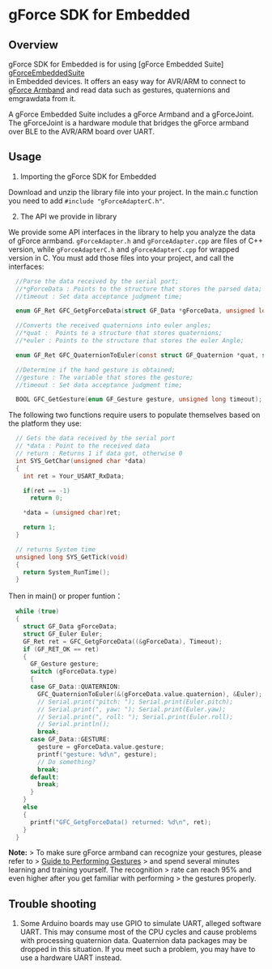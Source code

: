 # gForce SDK for Embedded

## Overview

gForce SDK for Embedded is for using [gForce Embedded Suite] [gForceEmbeddedSuite]  
in Embedded devices. It offers an easy way for AVR/ARM to connect to [gForce Armband][gForceArmband] and read data such as gestures, quaternions and emgrawdata from it.

A gForce Embedded Suite includes a gForce Armband and a gForceJoint. The gForceJoint is a hardware module that bridges the gForce armband over BLE to the AVR/ARM board over UART.

## Usage

1. Importing the gForce SDK for Embedded

Download and unzip the library file into your project.
In the main.c function you need to add `#include "gForceAdapterC.h"`.

2. The API we provide in library

We provide some API interfaces in the library to help you analyze the data of gForce armband.
`gForceAdapter.h` and `gForceAdapter.cpp` are files of C++ version, while `gForceAdapterC.h` and `gForceAdapterC.cpp` for wrapped version in C.
You must add those files into your project, and call the interfaces:

```C
  //Parse the data received by the serial port;  
  //*gForceData : Points to the structure that stores the parsed data;  
  //timeout : Set data acceptance judgment time;

  enum GF_Ret GFC_GetgForceData(struct GF_Data *gForceData, unsigned long timeout);
```

```C
  //Converts the received quaternions into euler angles;  
  //*quat :  Points to a structure that stores quaternions;  
  //*euler : Points to the structure that stores the euler Angle;  

  enum GF_Ret GFC_QuaternionToEuler(const struct GF_Quaternion *quat, struct GF_Euler *euler);
```

```C
  //Determine if the hand gesture is obtained;  
  //gesture : The variable that stores the gesture;
  //timeout : Set data acceptance judgment time;  

  BOOL GFC_GetGesture(enum GF_Gesture gesture, unsigned long timeout);
```

The following two functions require users to populate themselves based on the platform they use:

```C
  // Gets the data received by the serial port
  // *data : Point to the received data
  // return : Returns 1 if data got, otherwise 0 
  int SYS_GetChar(unsigned char *data)  
  {  
    int ret = Your_USART_RxData;  

    if(ret == -1)  
      return 0;  

    *data = (unsigned char)ret;  

    return 1;
  }
```

```C
  // returns System time
  unsigned long SYS_GetTick(void)
  {  
    return System_RunTime();  
  }  
```

Then in main() or proper funtion：

```C
  while (true)
  {
    struct GF_Data gForceData;
    struct GF_Euler Euler;
    GF_Ret ret = GFC_GetgForceData((&gForceData), Timeout);
    if (GF_RET_OK == ret)
    {
      GF_Gesture gesture;
      switch (gForceData.type)
      {
      case GF_Data::QUATERNION:
        GFC_QuaternionToEuler(&(gForceData.value.quaternion), &Euler);
        // Serial.print("pitch: "); Serial.print(Euler.pitch);
        // Serial.print(", yaw: "); Serial.print(Euler.yaw);
        // Serial.print(", roll: "); Serial.print(Euler.roll);
        // Serial.println();
        break;
      case GF_Data::GESTURE:
        gesture = gForceData.value.gesture;
        printf("gesture: %d\n", gesture);
        // Do something?
        break;
      default:
        break;
      }
    }
    else
    {
      printf("GFC_GetgForceData() returned: %d\n", ret);
    }
  }
```

**Note:**
    > To make sure gForce armband can recognize your gestures, please refer to
    > [Guide to Performing Gestures][GuideToPerformingGestures]
    > and spend several minutes learning and training yourself. The recognition
    > rate can reach 95% and even higher after you get familiar with performing
    > the gestures properly.

## Trouble shooting

1. Some Arduino boards may use GPIO to simulate UART, alleged software UART. This may consume most of the CPU cycles and cause problems with processing quaternion data. Quaternion data packages may be dropped in this situation. If you meet such a problem,  you may have to use a hardware UART instead.  

[gForceEmbeddedSuite]: https://oymotion.github.io/doc/gForce100EmbeddedSuiteUserGuide/
[gForceArmband]: https://oymotion.github.io/doc/gForce100UserGuide/
[GuideToPerformingGestures]: https://www.youtube.com/watch?v=wBsYJf0wrkk  
